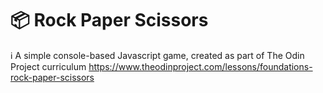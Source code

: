 # 📦 Rock Paper Scissors

ℹ️ A simple console-based Javascript game, created as part of The Odin Project curriculum
https://www.theodinproject.com/lessons/foundations-rock-paper-scissors